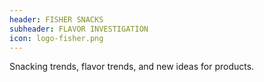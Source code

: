```yaml
---
header: FISHER SNACKS
subheader: FLAVOR INVESTIGATION
icon: logo-fisher.png
---
```

Snacking trends, flavor trends, and new ideas for products.
